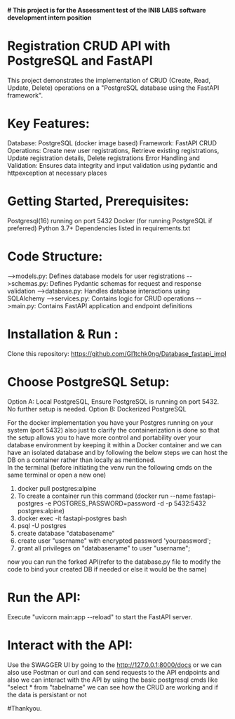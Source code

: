 **# This project is for the  Assessment test of the INI8 LABS software development intern position**

# Registration CRUD API with PostgreSQL and FastAPI 
This project demonstrates the implementation of CRUD (Create, Read, Update, Delete) operations on a "PostgreSQL database using the FastAPI framework".

# Key Features:

Database: PostgreSQL (docker image based)
Framework: FastAPI
CRUD Operations: Create new user registrations, Retrieve existing registrations, Update registration details, Delete registrations
Error Handling and Validation: Ensures data integrity and input validation using pydantic and httpexception at necessary places

# Getting Started, Prerequisites:

Postgresql(16) running on port 5432 
Docker (for running PostgreSQL if preferred)
Python 3.7+
Dependencies listed in requirements.txt

# Code Structure:

-->models.py: Defines database models for user registrations
-->schemas.py: Defines Pydantic schemas for request and response validation
-->database.py: Handles database interactions using SQLAlchemy
-->services.py: Contains logic for CRUD operations
-->main.py: Contains FastAPI application and endpoint definitions

# Installation & Run :
Clone this repository: https://github.com/Gl1tchk0ng/Database_fastapi_impl

# Choose PostgreSQL Setup:
Option A: Local PostgreSQL, Ensure PostgreSQL is running on port 5432. No further setup is needed.
Option B: Dockerized PostgreSQL

For the docker implementation you have your Postgres running on your system (port 5432) also just to clarify the containerization is done so that the setup allows you to have more control and portability over your database environment by keeping it within a Docker container and we can have an isolated database and by following the below steps we can host the DB on a container rather than locally as mentioned.  
In the terminal (before initiating the venv run the following cmds on the same terminal or open a new one)

1. docker pull postgres:alpine
2. To create a container run this command (docker run --name fastapi-postgres -e POSTGRES_PASSWORD=password -d -p 5432:5432 postgres:alpine)
3. docker exec -it fastapi-postgres bash
4. psql -U postgres
5. create database "databasename"
6. create user "username" with encrypted password 'yourpassword';
7. grant all privileges on "databasename" to user "username";

now you can run the forked API(refer to the database.py file to modify the code to bind your created DB if needed or else it would be the same)

# Run the API:

Execute "uvicorn main:app --reload" to start the FastAPI server.

# Interact with the API:

Use the SWAGGER UI by going to the http://127.0.0.1:8000/docs or we can also use Postman or curl and can send requests to the API endpoints and also we can interact with the API by using the basic postgresql cmds like 
"select * from "tabelname"
we can see how the CRUD are working and if the data is persistant or not 

#Thankyou.
